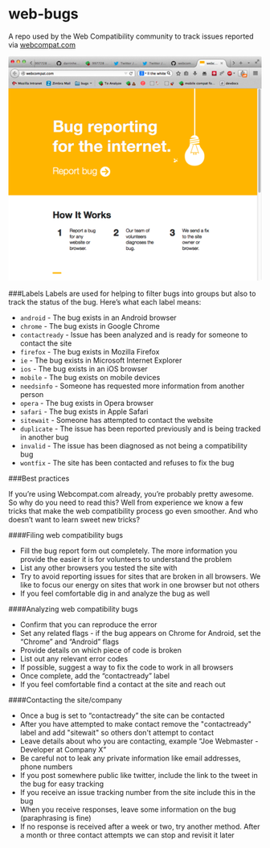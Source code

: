 web-bugs
========

A repo used by the Web Compatibility community to track issues reported via [webcompat.com](http://webcompat.com)

![Screenshot of webcompat.com](screenie.png)


###Labels
Labels are used for helping to filter bugs into groups but also to track the status of the bug. Here’s what each label means:

- `android` - The bug exists in an Android browser
- `chrome` - The bug exists in Google Chrome
- `contactready` - Issue has been analyzed and is ready for someone to contact the site
- `firefox` - The bug exists in Mozilla Firefox
- `ie` - The bug exists in Microsoft Internet Explorer
- `ios` - The bug exists in an iOS browser
- `mobile` - The bug exists on mobile devices
- `needsinfo` - Someone has requested more information from another person
- `opera` - The bug exists in Opera browser
- `safari` - The bug exists in Apple Safari
- `sitewait` - Someone has attempted to contact the website
- `duplicate` - The issue has been reported previously and is being tracked in another bug
- `invalid` - The issue has been diagnosed as not being a compatibility bug
- `wontfix` - The site has been contacted and refuses to fix the bug


###Best practices

If you’re using Webcompat.com already, you’re probably pretty awesome. So why do you need to read this? Well from experience we know a few tricks that make the web compatibility process go even smoother. And who doesn’t want to learn sweet new tricks?

####Filing web compatibility bugs
- Fill the bug report form out completely. The more information you provide the easier it is for volunteers to understand the problem
- List any other browsers you tested the site with
- Try to avoid reporting issues for sites that are broken in all browsers. We like to focus our energy on sites that work in one browser but not others
- If you feel comfortable dig in and analyze the bug as well

####Analyzing web compatibility bugs
- Confirm that you can reproduce the error
- Set any related flags - if the bug appears on Chrome for Android, set the “Chrome” and “Android” flags
- Provide details on which piece of code is broken
- List out any relevant error codes
- If possible, suggest a way to fix the code to work in all browsers
- Once complete, add the “contactready” label
- If you feel comfortable find a contact at the site and reach out

####Contacting the site/company
- Once a bug is set to “contactready” the site can be contacted
- After you have attempted to make contact remove the "contactready" label and add "sitewait" so others don't attempt to contact
- Leave details about who you are contacting, example “Joe Webmaster - Developer at Company X”
- Be careful not to leak any private information like email addresses, phone numbers
- If you post somewhere public like twitter, include the link to the tweet in the bug for easy tracking
- If you receive an issue tracking number from the site include this in the bug
- When you receive responses, leave some information on the bug (paraphrasing is fine)
- If no response is received after a week or two, try another method. After a month or three contact attempts we can stop and revisit it later
